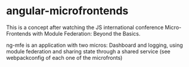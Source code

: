 # angular-microfrontends
This is a concept after watching the JS international conference  Micro-Frontends with Module Federation: Beyond the Basics.

ng-mfe is an application with two micros: Dashboard and logging, using module federation and sharing state through a shared service (see webpackconfig of each one of the microfronts)
